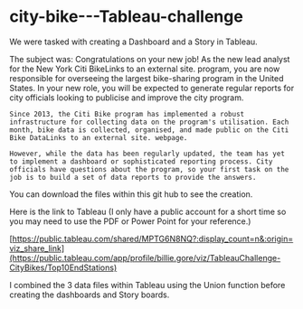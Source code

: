# city-bike---Tableau-challenge

We were tasked with creating a Dashboard and a Story in Tableau.

The subject was:
    Congratulations on your new job! As the new lead analyst for the New York Citi BikeLinks to an external site. program, you are now responsible for overseeing the largest bike-sharing program in the United States. In your new role, you will be expected to generate regular reports for city officials looking to publicise and improve the city program.

    Since 2013, the Citi Bike program has implemented a robust infrastructure for collecting data on the program's utilisation. Each month, bike data is collected, organised, and made public on the Citi Bike DataLinks to an external site. webpage.

    However, while the data has been regularly updated, the team has yet to implement a dashboard or sophisticated reporting process. City officials have questions about the program, so your first task on the job is to build a set of data reports to provide the answers.

You can download the files within this git hub to see the creation.

Here is the link to Tableau (I only have a public account for a short time so you may need to use the PDF or Power Point for your reference.)

[https://public.tableau.com/shared/MPTG6N8NQ?:display_count=n&:origin=viz_share_link](https://public.tableau.com/app/profile/billie.gore/viz/TableauChallenge-CityBikes/Top10EndStations)

I combined the 3 data files within Tableau using the Union function before creating the dashboards and Story boards.
